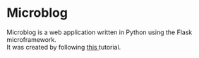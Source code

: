 # Microblog
Microblog is a web application written in Python using the Flask microframework. <br>
It was created by following <a href="http://blog.miguelgrinberg.com/post/the-flask-mega-tutorial-part-i-hello-world"> this </a> tutorial. <br>
